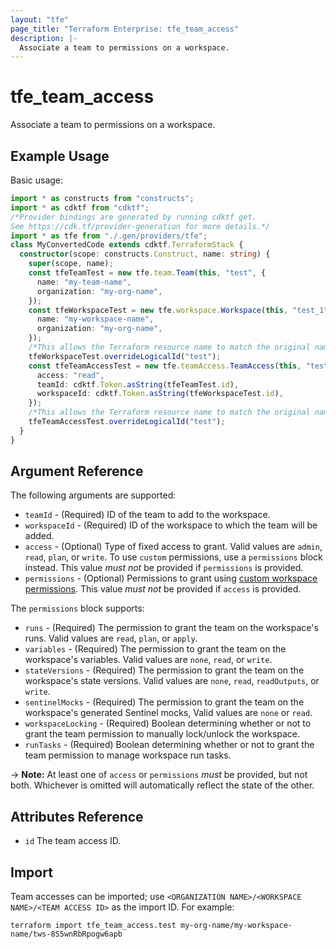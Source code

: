 ```yaml
---
layout: "tfe"
page_title: "Terraform Enterprise: tfe_team_access"
description: |-
  Associate a team to permissions on a workspace.
---
```


# tfe_team_access

Associate a team to permissions on a workspace.

## Example Usage

Basic usage:

```typescript
import * as constructs from "constructs";
import * as cdktf from "cdktf";
/*Provider bindings are generated by running cdktf get.
See https://cdk.tf/provider-generation for more details.*/
import * as tfe from "./.gen/providers/tfe";
class MyConvertedCode extends cdktf.TerraformStack {
  constructor(scope: constructs.Construct, name: string) {
    super(scope, name);
    const tfeTeamTest = new tfe.team.Team(this, "test", {
      name: "my-team-name",
      organization: "my-org-name",
    });
    const tfeWorkspaceTest = new tfe.workspace.Workspace(this, "test_1", {
      name: "my-workspace-name",
      organization: "my-org-name",
    });
    /*This allows the Terraform resource name to match the original name. You can remove the call if you don't need them to match.*/
    tfeWorkspaceTest.overrideLogicalId("test");
    const tfeTeamAccessTest = new tfe.teamAccess.TeamAccess(this, "test_2", {
      access: "read",
      teamId: cdktf.Token.asString(tfeTeamTest.id),
      workspaceId: cdktf.Token.asString(tfeWorkspaceTest.id),
    });
    /*This allows the Terraform resource name to match the original name. You can remove the call if you don't need them to match.*/
    tfeTeamAccessTest.overrideLogicalId("test");
  }
}

```

## Argument Reference

The following arguments are supported:

* `teamId` - (Required) ID of the team to add to the workspace.
* `workspaceId` - (Required) ID of the workspace to which the team will be added.
* `access` - (Optional) Type of fixed access to grant. Valid values are `admin`, `read`, `plan`, or `write`. To use `custom` permissions, use a `permissions` block instead. This value _must not_ be provided if `permissions` is provided.
* `permissions` - (Optional) Permissions to grant using [custom workspace permissions](https://developer.hashicorp.com/terraform/cloud-docs/users-teams-organizations/permissions#custom-workspace-permissions). This value _must not_ be provided if `access` is provided.

The `permissions` block supports:

* `runs` - (Required) The permission to grant the team on the workspace's runs. Valid values are `read`, `plan`, or `apply`.
* `variables` - (Required) The permission to grant the team on the workspace's variables. Valid values are `none`, `read`, or `write`.
* `stateVersions` - (Required) The permission to grant the team on the workspace's state versions. Valid values are `none`, `read`, `readOutputs`, or `write`.
* `sentinelMocks` - (Required) The permission to grant the team on the workspace's generated Sentinel mocks, Valid values are `none` or `read`.
* `workspaceLocking` - (Required) Boolean determining whether or not to grant the team permission to manually lock/unlock the workspace.
* `runTasks` - (Required) Boolean determining whether or not to grant the team permission to manage workspace run tasks.

-> **Note:** At least one of `access` or `permissions` _must_ be provided, but not both. Whichever is omitted will automatically reflect the state of the other.

## Attributes Reference

* `id` The team access ID.

## Import

Team accesses can be imported; use
`<ORGANIZATION NAME>/<WORKSPACE NAME>/<TEAM ACCESS ID>` as the import ID. For
example:

```shell
terraform import tfe_team_access.test my-org-name/my-workspace-name/tws-8S5wnRbRpogw6apb
```

<!-- cache-key: cdktf-0.17.0-pre.15 input-1f416915697c1b047d62f590ef6bc829e7f2a7f58be51029af4020952110b5d6 -->